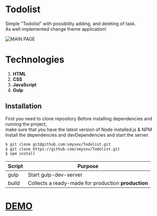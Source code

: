 # Todolist

Simple "Todolist" with possibility adding, and deleting of task.  
As well implemented change theme application!  

![MAIN PAGE](https://i.ibb.co/23NTkbJ/2020-11-03-03-20-23.png "MAIN PAGE")

# Technologies

1. **HTML**
2. **CSS**
3. **JavaScript**
4. **Gulp**


## Installation

First you need to clone repository
Before installing dependencies and running the project,  
make sure that you have the latest version of Node installed.js & NPM  
Install the dependencies and devDependencies and start the server.

```sh
$ git clone git@github.com:smysov/Todolist.git
$ git clone https://github.com/smysov/Todolist.git
$ npm install
```


| Script | Purpose |
| ------ | ------ |
| gulp | Start gulp-dev-server |
| build | Collects a ready-made for production **production** |

 # [DEMO](https://smysov.github.io/Todolist/)
